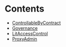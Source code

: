 

# Contents
- [ControllableByContract](ControllableByContract.sol/contract.ControllableByContract.md)
- [Governance](Governance.sol/contract.Governance.md)
- [LitAccessControl](LitAccessControl.sol/contract.LitAccessControl.md)
- [ProxyAdmin](ProxyAdmin.sol/contract.ProxyAdmin.md)
